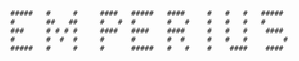      
     
     
     
      #####   #     #     ####   #####	 ####     #   #   #   #####
      #       ##   ##     #   #  #       #   #    #   #   #   #
      ###     # # # #     ####   ####    ####     #   #   #    ####
      #       #  #  #     #      #       #  #     #   #   #        #
      #####   #     #     #      #####   #   #    #    ####    ####

